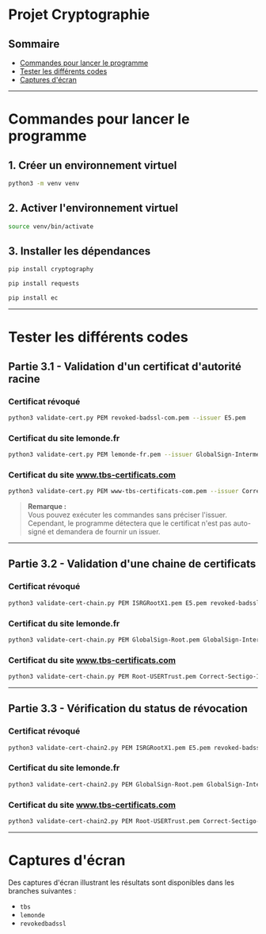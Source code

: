 # Projet Cryptographie 

## Sommaire
- [Commandes pour lancer le programme](#commandes-pour-lancer-le-programme)
- [Tester les différents codes](#tester-les-différents-codes)
- [Captures d'écran](#captures-décran)

---

# Commandes pour lancer le programme

## 1. Créer un environnement virtuel

```bash
python3 -m venv venv
```

## 2. Activer l'environnement virtuel

```bash
source venv/bin/activate
```

## 3. Installer les dépendances

```bash
pip install cryptography
```

```bash
pip install requests
```

```bash
pip install ec
```

---

# Tester les différents codes 

## Partie 3.1 - Validation d'un certificat d'autorité racine

### Certificat révoqué

```bash
python3 validate-cert.py PEM revoked-badssl-com.pem --issuer E5.pem
```

### Certificat du site lemonde.fr

```bash
python3 validate-cert.py PEM lemonde-fr.pem --issuer GlobalSign-Intermediate-2024.pem
```

### Certificat du site www.tbs-certificats.com

```bash
python3 validate-cert.py PEM www-tbs-certificats-com.pem --issuer Correct-Sectigo-Intermediate.pem
```

> **Remarque :**  
> Vous pouvez exécuter les commandes sans préciser l'issuer.  
> Cependant, le programme détectera que le certificat n'est pas auto-signé et demandera de fournir un issuer.


---


## Partie 3.2 - Validation d'une chaine de certificats

### Certificat révoqué

```bash
python3 validate-cert-chain.py PEM ISRGRootX1.pem E5.pem revoked-badssl-com.pem
```

### Certificat du site lemonde.fr

```bash
python3 validate-cert-chain.py PEM GlobalSign-Root.pem GlobalSign-Intermediate-2024.pem lemonde-fr.pem
```

### Certificat du site www.tbs-certificats.com

```bash
python3 validate-cert-chain.py PEM Root-USERTrust.pem Correct-Sectigo-Intermediate.pem www-tbs-certificats-com.pem
```

---


## Partie 3.3 - Vérification du status de révocation 

### Certificat révoqué

```bash
python3 validate-cert-chain2.py PEM ISRGRootX1.pem E5.pem revoked-badssl-com.pem
```

### Certificat du site lemonde.fr

```bash
python3 validate-cert-chain2.py PEM GlobalSign-Root.pem GlobalSign-Intermediate-2024.pem lemonde-fr.pem
```

### Certificat du site www.tbs-certificats.com

```bash
python3 validate-cert-chain2.py PEM Root-USERTrust.pem Correct-Sectigo-Intermediate.pem www-tbs-certificats-com.pem
```


---


# Captures d'écran

Des captures d'écran illustrant les résultats sont disponibles dans les branches suivantes :

- `tbs`
- `lemonde`
- `revokedbadssl`

